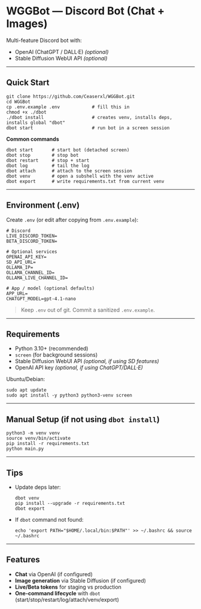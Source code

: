 # WGGBot — Discord Bot (Chat + Images)

Multi-feature Discord bot with:
- OpenAI (ChatGPT / DALL·E) *(optional)*
- Stable Diffusion WebUI API *(optional)*

---

## Quick Start

    git clone https://github.com/Ceaserxl/WGGBot.git
    cd WGGBot
    cp .env.example .env            # fill this in
    chmod +x ./dbot
    ./dbot install                  # creates venv, installs deps, installs global "dbot"
    dbot start                      # run bot in a screen session

**Common commands**

    dbot start       # start bot (detached screen)
    dbot stop        # stop bot
    dbot restart     # stop + start
    dbot log         # tail the log
    dbot attach      # attach to the screen session
    dbot venv        # open a subshell with the venv active
    dbot export      # write requirements.txt from current venv

---

## Environment (.env)

Create `.env` (or edit after copying from `.env.example`):

    # Discord
    LIVE_DISCORD_TOKEN=
    BETA_DISCORD_TOKEN=

    # Optional services
    OPENAI_API_KEY=
    SD_API_URL=
    OLLAMA_IP=
    OLLAMA_CHANNEL_ID=
    OLLAMA_LIVE_CHANNEL_ID=

    # App / model (optional defaults)
    APP_URL=
    CHATGPT_MODEL=gpt-4.1-nano

> Keep `.env` out of git. Commit a sanitized `.env.example`.

---

## Requirements

- Python 3.10+ (recommended)
- `screen` (for background sessions)
- Stable Diffusion WebUI API *(optional, if using SD features)*
- OpenAI API key *(optional, if using ChatGPT/DALL·E)*

Ubuntu/Debian:

    sudo apt update
    sudo apt install -y python3 python3-venv screen

---

## Manual Setup (if not using `dbot install`)

    python3 -m venv venv
    source venv/bin/activate
    pip install -r requirements.txt
    python main.py

---

## Tips

- Update deps later:

      dbot venv
      pip install --upgrade -r requirements.txt
      dbot export

- If `dbot` command not found:

      echo 'export PATH="$HOME/.local/bin:$PATH"' >> ~/.bashrc && source ~/.bashrc

---

## Features

- **Chat** via OpenAI (if configured)
- **Image generation** via Stable Diffusion (if configured)
- **Live/Beta tokens** for staging vs production
- **One-command lifecycle** with `dbot` (start/stop/restart/log/attach/venv/export)
